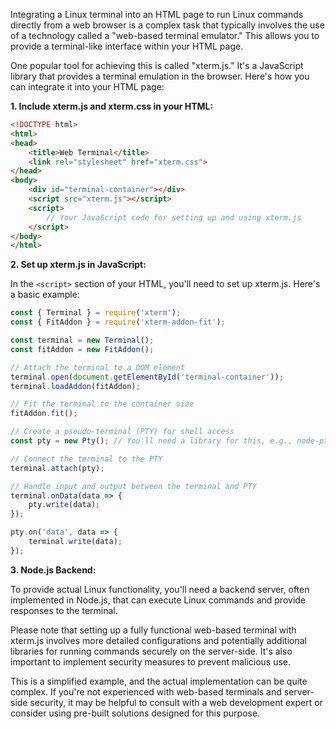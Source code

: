 Integrating a Linux terminal into an HTML page to run Linux commands directly from a web browser is a complex task that typically involves the use of a technology called a "web-based terminal emulator." This allows you to provide a terminal-like interface within your HTML page.

One popular tool for achieving this is called "xterm.js." It's a JavaScript library that provides a terminal emulation in the browser. Here's how you can integrate it into your HTML page:

**1. Include xterm.js and xterm.css in your HTML:**

```html
<!DOCTYPE html>
<html>
<head>
    <title>Web Terminal</title>
    <link rel="stylesheet" href="xterm.css">
</head>
<body>
    <div id="terminal-container"></div>
    <script src="xterm.js"></script>
    <script>
        // Your JavaScript code for setting up and using xterm.js
    </script>
</body>
</html>
```

**2. Set up xterm.js in JavaScript:**

In the `<script>` section of your HTML, you'll need to set up xterm.js. Here's a basic example:

```javascript
const { Terminal } = require('xterm');
const { FitAddon } = require('xterm-addon-fit');

const terminal = new Terminal();
const fitAddon = new FitAddon();

// Attach the terminal to a DOM element
terminal.open(document.getElementById('terminal-container'));
terminal.loadAddon(fitAddon);

// Fit the terminal to the container size
fitAddon.fit();

// Create a pseudo-terminal (PTY) for shell access
const pty = new Pty(); // You'll need a library for this, e.g., node-pty

// Connect the terminal to the PTY
terminal.attach(pty);

// Handle input and output between the terminal and PTY
terminal.onData(data => {
    pty.write(data);
});

pty.on('data', data => {
    terminal.write(data);
});
```

**3. Node.js Backend:**

To provide actual Linux functionality, you'll need a backend server, often implemented in Node.js, that can execute Linux commands and provide responses to the terminal.

Please note that setting up a fully functional web-based terminal with xterm.js involves more detailed configurations and potentially additional libraries for running commands securely on the server-side. It's also important to implement security measures to prevent malicious use.

This is a simplified example, and the actual implementation can be quite complex. If you're not experienced with web-based terminals and server-side security, it may be helpful to consult with a web development expert or consider using pre-built solutions designed for this purpose.